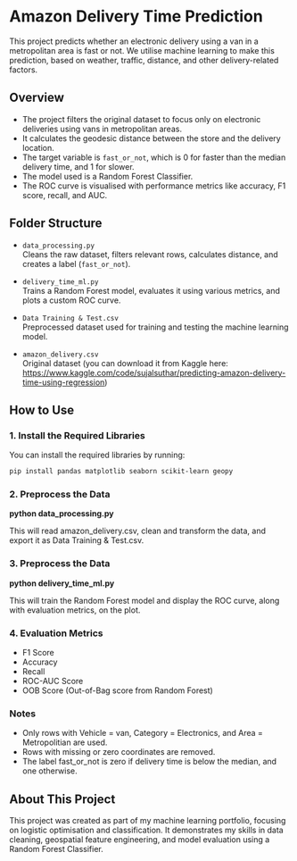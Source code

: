 # Amazon Delivery Time Prediction

This project predicts whether an electronic delivery using a van in a metropolitan area is fast or not. We utilise machine learning to make this prediction, based on weather, traffic, distance, and other delivery-related factors.

## Overview

- The project filters the original dataset to focus only on electronic deliveries using vans in metropolitan areas.
- It calculates the geodesic distance between the store and the delivery location.
- The target variable is `fast_or_not`, which is 0 for faster than the median delivery time, and 1 for slower.
- The model used is a Random Forest Classifier.
- The ROC curve is visualised with performance metrics like accuracy, F1 score, recall, and AUC.

## Folder Structure

- `data_processing.py`  
  Cleans the raw dataset, filters relevant rows, calculates distance, and creates a label (`fast_or_not`).

- `delivery_time_ml.py`  
  Trains a Random Forest model, evaluates it using various metrics, and plots a custom ROC curve.

- `Data Training & Test.csv`  
  Preprocessed dataset used for training and testing the machine learning model.

- `amazon_delivery.csv`  
  Original dataset (you can download it from Kaggle here:  
  https://www.kaggle.com/code/sujalsuthar/predicting-amazon-delivery-time-using-regression)

## How to Use

### 1. Install the Required Libraries

You can install the required libraries by running:

```bash
pip install pandas matplotlib seaborn scikit-learn geopy
```

### 2. Preprocess the Data

**python data_processing.py**

This will read amazon_delivery.csv, clean and transform the data, and export it as Data Training & Test.csv.

### 3. Preprocess the Data

**python delivery_time_ml.py**

This will train the Random Forest model and display the ROC curve, along with evaluation metrics, on the plot.

### 4. Evaluation Metrics
- F1 Score
- Accuracy
- Recall
- ROC-AUC Score
- OOB Score (Out-of-Bag score from Random Forest)

### Notes

- Only rows with Vehicle = van, Category = Electronics, and Area = Metropolitian are used.
- Rows with missing or zero coordinates are removed.
- The label fast_or_not is zero if delivery time is below the median, and one otherwise.

## About This Project

This project was created as part of my machine learning portfolio, focusing on logistic optimisation and classification. 
It demonstrates my skills in data cleaning, geospatial feature engineering, and model evaluation using a Random Forest Classifier.
